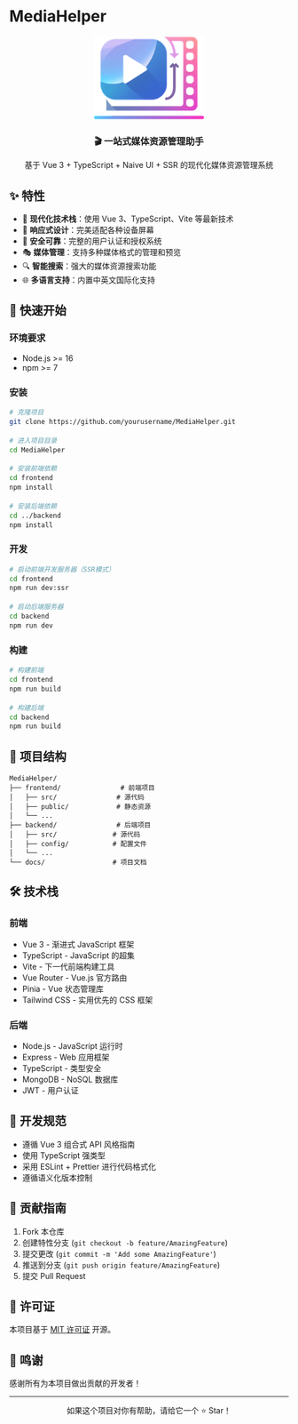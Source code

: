 # MediaHelper

<div align="center">
    <img src="/frontend/apps/web-antd/public/icon.png" alt="MediaHelper Logo" width="200" height="150" />
    <h3>🎬 一站式媒体资源管理助手</h3>
    <p>基于 Vue 3 + TypeScript + Naive UI + SSR 的现代化媒体资源管理系统</p>
</div>

## ✨ 特性

- 🎯 **现代化技术栈**：使用 Vue 3、TypeScript、Vite 等最新技术
- 📱 **响应式设计**：完美适配各种设备屏幕
- 🔐 **安全可靠**：完整的用户认证和授权系统
- 🎭 **媒体管理**：支持多种媒体格式的管理和预览
- 🔍 **智能搜索**：强大的媒体资源搜索功能
- 🌐 **多语言支持**：内置中英文国际化支持

## 🚀 快速开始

### 环境要求

- Node.js >= 16
- npm >= 7

### 安装

```bash
# 克隆项目
git clone https://github.com/yourusername/MediaHelper.git

# 进入项目目录
cd MediaHelper

# 安装前端依赖
cd frontend
npm install

# 安装后端依赖
cd ../backend
npm install
```

### 开发

```bash
# 启动前端开发服务器（SSR模式）
cd frontend
npm run dev:ssr

# 启动后端服务器
cd backend
npm run dev
```

### 构建

```bash
# 构建前端
cd frontend
npm run build

# 构建后端
cd backend
npm run build
```

## 🎯 项目结构

```
MediaHelper/
├── frontend/               # 前端项目
│   ├── src/               # 源代码
│   ├── public/            # 静态资源
│   └── ...
├── backend/               # 后端项目
│   ├── src/              # 源代码
│   ├── config/           # 配置文件
│   └── ...
└── docs/                 # 项目文档
```

## 🛠️ 技术栈

### 前端

- Vue 3 - 渐进式 JavaScript 框架
- TypeScript - JavaScript 的超集
- Vite - 下一代前端构建工具
- Vue Router - Vue.js 官方路由
- Pinia - Vue 状态管理库
- Tailwind CSS - 实用优先的 CSS 框架

### 后端

- Node.js - JavaScript 运行时
- Express - Web 应用框架
- TypeScript - 类型安全
- MongoDB - NoSQL 数据库
- JWT - 用户认证

## 📝 开发规范

- 遵循 Vue 3 组合式 API 风格指南
- 使用 TypeScript 强类型
- 采用 ESLint + Prettier 进行代码格式化
- 遵循语义化版本控制

## 🤝 贡献指南

1. Fork 本仓库
2. 创建特性分支 (`git checkout -b feature/AmazingFeature`)
3. 提交更改 (`git commit -m 'Add some AmazingFeature'`)
4. 推送到分支 (`git push origin feature/AmazingFeature`)
5. 提交 Pull Request

## 📄 许可证

本项目基于 [MIT 许可证](LICENSE) 开源。

## 🙏 鸣谢

感谢所有为本项目做出贡献的开发者！

---

<div align="center">
    <p>如果这个项目对你有帮助，请给它一个 ⭐️ Star！</p>
</div> 
